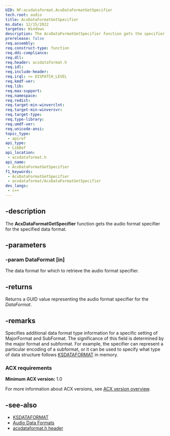 ```yaml
---
UID: NF:acxdataformat.AcxDataFormatGetSpecifier
tech.root: audio
title: AcxDataFormatGetSpecifier
ms.date: 12/15/2022
targetos: Windows
description: The AcxDataFormatGetSpecifier function gets the specifier for the specified data format.
prerelease: false
req.assembly: 
req.construct-type: function
req.ddi-compliance: 
req.dll: 
req.header: acxdataformat.h
req.idl: 
req.include-header: 
req.irql: <= DISPATCH_LEVEL
req.kmdf-ver: 
req.lib: 
req.max-support: 
req.namespace: 
req.redist: 
req.target-min-winverclnt: 
req.target-min-winversvr: 
req.target-type: 
req.type-library: 
req.umdf-ver: 
req.unicode-ansi: 
topic_type:
 - apiref
api_type:
 - LibDef
api_location:
 - acxdataformat.h
api_name:
 - AcxDataFormatGetSpecifier
f1_keywords:
 - AcxDataFormatGetSpecifier
 - acxdataformat/AcxDataFormatGetSpecifier
dev_langs:
 - c++
---
```


## -description

The **AcxDataFormatGetSpecifier** function gets the audio format specifier for the specified data format.

## -parameters

### -param DataFormat [in]

The data format for which to retrieve the audio format specifier.

## -returns

Returns a GUID value representing the audio format specifier for the *DataFormat*.

## -remarks

Specifies additional data format type information for a specific setting of MajorFormat and SubFormat. The significance of this field is determined by the major format and subformat. For example, the specifier can represent a particular encoding of a subformat, or it can be used to specify what type of data structure follows [KSDATAFORMAT](../ks/ns-ks-ksdataformat.md) in memory.

### ACX requirements

**Minimum ACX version:** 1.0

For more information about ACX versions, see [ACX version overview](/windows-hardware/drivers/audio/acx-version-overview).

## -see-also

- [KSDATAFORMAT](../ks/ns-ks-ksdataformat.md)
- [Audio Data Formats](/windows-hardware/drivers/audio/audio-data-formats)
- [acxdataformat.h header](index.md)
